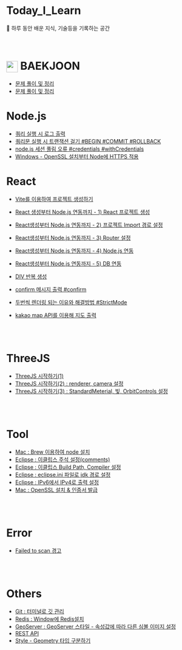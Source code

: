 # Today_I_Learn
📒 하루 동안 배운 지식, 기술등을 기록하는 공간
<br><br><br>

# <img src="https://d2gd6pc034wcta.cloudfront.net/tier/1.svg" width="30" height="30" style="vertical-align: middle;"/>  BAEKJOON
- <a href='https://github.com/y-00jin/Today_I_Learn/tree/main/CodingTest/Baekjoon/src' target='_blank'>문제 풀이 및 정리</a>
- [문제 풀이 및 정리](https://github.com/y-00jin/Today_I_Learn/tree/main/CodingTest/Baekjoon/src)



# Node.js
- [쿼리 실행 시 로그 출력](https://d0u0b.tistory.com/entry/Nodejs-%EC%BF%BC%EB%A6%AC-%EC%8B%A4%ED%96%89-%EC%8B%9C-%EB%A1%9C%EA%B7%B8-%EC%B6%9C%EB%A0%A5)
- [쿼리문 실행 시 트랜잭션 걸기 #BEGIN #COMMIT #ROLLBACK](https://d0u0b.tistory.com/entry/Nodejs-%EC%BF%BC%EB%A6%AC%EB%AC%B8-%EC%8B%A4%ED%96%89-%EC%8B%9C-%ED%8A%B8%EB%9E%9C%EC%9E%AD%EC%85%98-%EA%B1%B8%EA%B8%B0-BEGIN-COMMIT-ROLLBACK)
- [node.js 세션 풀림 오류 #credentials #withCredentials](https://d0u0b.tistory.com/entry/Nodejs-React-nodejs-%EC%84%B8%EC%85%98-%ED%92%80%EB%A6%BC-%EC%98%A4%EB%A5%98)
- [Windows - OpenSSL 설치부터 Node에 HTTPS 적용](https://d0u0b.tistory.com/entry/Nodejs-Windows-OpenSSL-%EC%84%A4%EC%B9%98%EB%B6%80%ED%84%B0-Node%EC%97%90-HTTPS-%EC%A0%81%EC%9A%A9)


# React

- [Vite를 이용하여 프로젝트 생성하기](https://d0u0b.tistory.com/entry/React-Vite-%EC%8B%9C%EC%9E%91)
- [React 생성부터 Node.js 연동까지 - 1) React 프로젝트 생성](https://d0u0b.tistory.com/entry/React-React%EC%83%9D%EC%84%B1%EB%B6%80%ED%84%B0-Nodejs-%EC%97%B0%EB%8F%99%EA%B9%8C%EC%A7%80-1-React-%ED%94%84%EB%A1%9C%EC%A0%9D%ED%8A%B8-%EC%83%9D%EC%84%B1)
- [React생성부터 Node.js 연동까지 - 2) 프로젝트 Import 경로 설정](https://d0u0b.tistory.com/entry/React-React%EC%83%9D%EC%84%B1%EB%B6%80%ED%84%B0-Nodejs-%EC%97%B0%EB%8F%99%EA%B9%8C%EC%A7%80-2-%08%ED%94%84%EB%A1%9C%EC%A0%9D%ED%8A%B8-Import-%EA%B2%BD%EB%A1%9C-%EC%84%A4%EC%A0%95)
- [React생성부터 Node.js 연동까지 - 3) Router 설정](https://d0u0b.tistory.com/entry/React-React%EC%83%9D%EC%84%B1%EB%B6%80%ED%84%B0-Nodejs-%EC%97%B0%EB%8F%99%EA%B9%8C%EC%A7%80-3-%08Router-%EC%84%A4%EC%A0%95)
- [React생성부터 Node.js 연동까지 - 4) Node.js 연동](https://d0u0b.tistory.com/entry/React-React%EC%83%9D%EC%84%B1%EB%B6%80%ED%84%B0-Nodejs-%EC%97%B0%EB%8F%99%EA%B9%8C%EC%A7%80-4-Nodejs-%EC%97%B0%EB%8F%99)
- [React생성부터 Node.js 연동까지 - 5) DB 연동](https://d0u0b.tistory.com/entry/React-React%EC%83%9D%EC%84%B1%EB%B6%80%ED%84%B0-Nodejs-%EC%97%B0%EB%8F%99%EA%B9%8C%EC%A7%80-5-DB-%EC%97%B0%EB%8F%99)
- [DIV 반복 생성](https://d0u0b.tistory.com/entry/React-DIV-%EB%B0%98%EB%B3%B5-%EC%83%9D%EC%84%B1)

- [confirm 메시지 출력 #confirm](https://d0u0b.tistory.com/entry/React-confirm-%EB%A9%94%EC%8B%9C%EC%A7%80-%EC%B6%9C%EB%A0%A5-confirm)
- [두번씩 렌더링 되는 이유와 해결방법 #StrictMode](https://d0u0b.tistory.com/entry/React-%EB%91%90%EB%B2%88%EC%94%A9-%EB%A0%8C%EB%8D%94%EB%A7%81-%EB%90%98%EB%8A%94-%EC%9D%B4%EC%9C%A0%EC%99%80-%ED%95%B4%EA%B2%B0%EB%B0%A9%EB%B2%95)
- [kakao map API를 이용해 지도 출력](https://d0u0b.tistory.com/entry/React-kakao-map-API%EB%A5%BC-%EC%9D%B4%EC%9A%A9%ED%95%B4-%EC%A7%80%EB%8F%84-%EC%B6%9C%EB%A0%A5)

  
<br><br>
# ThreeJS

- [ThreeJS 시작하기(1)](https://d0u0b.tistory.com/entry/Threejs-Threejs-%EC%8B%9C%EC%9E%91)
- [ThreeJS 시작하기(2) : renderer, camera 설정](https://d0u0b.tistory.com/entry/Threejs-Threejs-%EC%8B%9C%EC%9E%91%ED%95%98%EA%B8%B02-renderer-camera-%EC%84%A4%EC%A0%95)
- [ThreeJS 시작하기(3) : StandardMeterial, 빛, OrbitControls 설정](https://d0u0b.tistory.com/entry/Threejs-Threejs-%EC%8B%9C%EC%9E%91%ED%95%98%EA%B8%B03-StandardMeterial-%EB%B9%9B-OrbitControls-%EC%84%A4%EC%A0%95)

<br><br>
# Tool
- [Mac : Brew 이용하여 node 설치](https://d0u0b.tistory.com/entry/Brew-%EC%9D%B4%EC%9A%A9%ED%95%98%EC%97%AC-node-%EC%84%A4%EC%B9%98)
- [Eclipse : 이클립스 주석 설정(comments)](https://d0u0b.tistory.com/entry/%EC%9D%B4%ED%81%B4%EB%A6%BD%EC%8A%A4-%EC%A3%BC%EC%84%9D-%EC%84%A4%EC%A0%95-comments)
- [Eclipse : 이클립스 Build Path, Compiler 설정](https://d0u0b.tistory.com/entry/Eclipse-Build-Path-Compiler-%EC%84%A4%EC%A0%95)
- [Eclipse : eclipse.ini 파일로 jdk 경로 설정](https://d0u0b.tistory.com/entry/Eclipse-eclipseini-%ED%8C%8C%EC%9D%BC%EB%A1%9C-jdk-%EA%B2%BD%EB%A1%9C-%EC%84%A4%EC%A0%95)
- [Eclipse : IPv6에서 IPv4로 출력 설정](https://d0u0b.tistory.com/entry/Eclipse-%EC%95%84%EC%9D%B4%ED%94%BC-IPv6%EC%97%90%EC%84%9C-IPv4%EB%A1%9C-%EC%B6%9C%EC%84%A4%EC%A0%95)
- [Mac : OpenSSL 설치 & 인증서 발급](https://d0u0b.tistory.com/entry/MacOS-OpenSSL-%EC%84%A4%EC%B9%98-%EC%9D%B8%EC%A6%9D%EC%84%9C-%EB%B0%9C%EA%B8%89)

<br><br>
# Error
- [Failed to scan 경고](https://d0u0b.tistory.com/entry/Error-Spring-Boot-App-Failed-to-scan-%EA%B2%BD%EA%B3%A0)

<br><br>
# Others
- [Git : 터미널로 깃 관리](https://d0u0b.tistory.com/entry/Git-%ED%84%B0%EB%AF%B8%EB%84%90%EB%A1%9C-%EA%B9%83-%EA%B4%80%EB%A6%AC)
- [Redis : Window에 Redis설치](https://d0u0b.tistory.com/entry/Redis-Window%EC%97%90-Redis-%EC%84%A4%EC%B9%98)
- [GeoServer : GeoServer 스타일 - 속성값에 따라 다른 심볼 이미지 설정](https://d0u0b.tistory.com/entry/GeoServer-GeoServer-%EC%8A%A4%ED%83%80%EC%9D%BC-%EC%86%8D%EC%84%B1%EA%B0%92%EC%97%90-%EB%94%B0%EB%9D%BC-%EB%8B%A4%EB%A5%B8-%EC%8B%AC%EB%B3%BC-%EC%9D%B4%EB%AF%B8%EC%A7%80-%EC%84%A4%EC%A0%95)
- [REST API](https://d0u0b.tistory.com/entry/REST-API)
- [Style - Geometry 타입 구분하기](https://d0u0b.tistory.com/entry/GeoServer-Style-Geometry-%ED%83%80%EC%9E%85-%EA%B5%AC%EB%B6%84%ED%95%98%EA%B8%B0)
